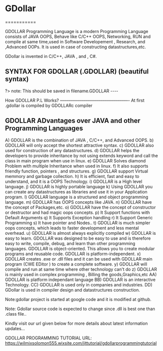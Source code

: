 # GDollar
===========

 GDOLLAR Programming Language  is a modern Programming Language consists of JAVA OOPS, Behave like C/C++ OOPS, Networking, RUN and compile at same time,used in Software Developement  , Research, and ,Advanced OOPs. It is used in case of  constructing  datastructures,etc.
 
 GDollar  is   invented   in  C/C++, JAVA , and , C#.
 

SYNTAX FOR GDOLLAR (.GDOLLAR) (beautiful syntax)
---------------------------------------------------------------
<GDOLLAR>
<Serialize>
<Statements>
<! GDOLLAR OOPS Logic !>
</Statements>
?>
note: This should be saved in filename.GDOLLAR
----

How GDOLLAR P.L Works?
––––––––––––––––––––––––––––––––-
At  first  .gdollar  is compiled by GDOLLARc compiler


GDOLLAR ADvantages over JAVA and other Programming Languages
----------------------------------------------------------------------------------
A) GDOLLAR is the combination of JAVA , C/C++, and Advanced OOPS.
b) GDOLLAR will only accept the shortest attractive syntax.
c) GDOLLAR also used for construction of any datastructures.
d) GDOLLAR helps the developers to provide inheritance by not using extends
keyword
and call the class in main program when use in linux.
e) GDOLLAR Solves diamond Problem with multiple Inheritance when used in linux.
f) It also supports friendly function, pointers , and structures.
g) GDOLLAR support Virtual memmory and garbage collection.
h) It is efficient, fast and easy to understand, and it is a OOPS Technology.
i) GDOLLAR is a High level language.
j) GDOLLAR is highly portable language
k) Using GDOLLAR you can create any datastructures as libraries and
use it in your Application program.
l) GDOLLAR language is a structured and object programming language.
m) GDOLLAR has OOPS concepts like JAVA.
n) GDOLLAR have the concept of Packages,etc.
o) GDOLLAR have the concept of constructor or destructor and had magic oops concepts.
p) It Support functions with Default Arguments
q) It Supports Exception handling
r) It Support Generic Programming
s) It have pointer and Nodes..
t) GDOLLAR is much simpler oops concepts, which leads to faster development and less mental
overhead.
u) GDOLLAR is almost always explicitly compiled
w) GDOLLAR is easy to learn. GDOLLAR was designed to be easy to use and is therefore easy to write,
compile, debug, and learn than other programming languages.
GDOLLAR is object-oriented. This allows you to create modular programs and reusable code.
GDOLLAR is platform-independent.
x) GDOLLAR creates   .exe  or  .dll   files   and  it  can be  used  with   GDOLLAR  main  program   (CWE  EDitor  )   to  create  a  complete  software.
y) GDOLLAR will compile and run at same time where other technology can't
do
z) GDOLLAR is mainly used in complex programming , Billing the
goods,Graphics,etc
AA) GDOLLAR is platform independant language
BB) GDOLLAR is an interactive Technology.
CC) GDOLLAR  is   used  only  in  companies  and  industries.
DD)  GDollar  is used   in  compiler design  and  datastructures construction.


Note:gdollar project is started at google code and it is modified at github.

Note:  Gdollar  source   code  is  expected  to  change  since  .dll  is  best  one  than  .class file..

Kindly visit our url given below for more details about latest information updates...

GDOLLAR PROGRAMMING TUTORIAL URL: https://wilmixsolomon555.wixsite.com/jittutorial/gdollarprogrammingtutorial



